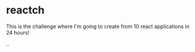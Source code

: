 # reactch
This is the challenge where I'm going to create from 10 react applications in 24 hours! 

..
